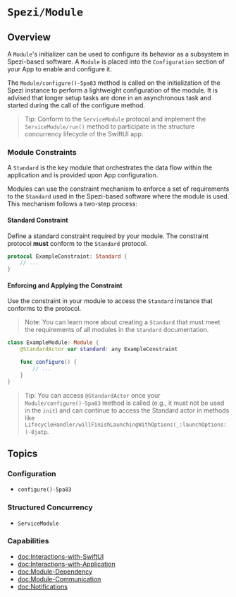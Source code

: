 # ``Spezi/Module``

<!--
                  
This source file is part of the Stanford Spezi open-source project

SPDX-FileCopyrightText: 2023 Stanford University and the project authors (see CONTRIBUTORS.md)

SPDX-License-Identifier: MIT
             
-->

## Overview

A ``Module``'s initializer can be used to configure its behavior as a subsystem in Spezi-based software.
A `Module` is placed into the ``Configuration`` section of your App to enable and configure it.

The ``Module/configure()-5pa83`` method is called on the initialization of the Spezi instance to perform a lightweight configuration of the module.
It is advised that longer setup tasks are done in an asynchronous task and started during the call of the configure method.

> Tip: Conform to the ``ServiceModule`` protocol and implement the ``ServiceModule/run()`` method to participate in the structure concurrency
    lifecycle of the SwiftUI app.

### Module Constraints

A ``Standard`` is the key module that orchestrates the data flow within the application and is provided upon App configuration.

Modules can use the constraint mechanism to enforce a set of requirements to the ``Standard`` used in the Spezi-based software where the module is used.
This mechanism follows a two-step process:

#### Standard Constraint

Define a standard constraint required by your module.
The constraint protocol **must** conform to the `Standard` protocol.
```swift
protocol ExampleConstraint: Standard {
    // ...
}
```


#### Enforcing and Applying the Constraint

Use the constraint in your module to access the `Standard` instance that conforms to the protocol.

> Note: You can learn more about creating a ``Standard`` that must meet the requirements of all modules in the ``Standard`` documentation.

```swift
class ExampleModule: Module {
    @StandardActor var standard: any ExampleConstraint

    func configure() {
        // ...
    }
}
```

> Tip: You can access `@StandardActor` once your ``Module/configure()-5pa83`` method is called (e.g., it must not be used in the `init`)
    and can continue to access the Standard actor in methods like ``LifecycleHandler/willFinishLaunchingWithOptions(_:launchOptions:)-8jatp``.


## Topics

### Configuration

- ``configure()-5pa83``

### Structured Concurrency

- ``ServiceModule``

### Capabilities
- <doc:Interactions-with-SwiftUI>
- <doc:Interactions-with-Application>
- <doc:Module-Dependency>
- <doc:Module-Communication>
- <doc:Notifications>
